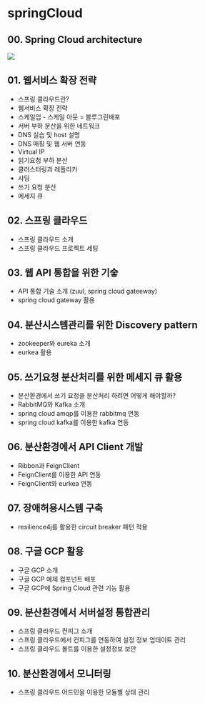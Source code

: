 # springCloud

## 00. Spring Cloud architecture
  <img src="https://spring.io/images/cloud-diagram-dark-b902fd07e60945a9a8930ca01f86bdf3.svg" />

## 01. 웹서비스 확장 전략
  - 스프링 클라우드란?
  - 웹서비스 확장 전략
  - 스케일업 - 스케일 아웃 = 블루그린배포
  - 서버 부하 분산을 위한 네트워크
  - DNS 실습 및 host 설명
  - DNS 매핑 및 웹 서버 연동
  - Virtual IP
  - 읽기요청 부하 분산
  - 클러스터링과 레플리카
  - 샤딩
  - 쓰기 요청 분산
  - 메세지 큐

## 02. 스프링 클라우드
  - 스프링 클라우드 소개
  - 스프링 클라우드 프로젝트 세팅

## 03. 웹 API 통합을 위한 기숳
  - API 통합 기술 소개 (zuul, spring cloud gateeway)
  - spring cloud gateway 활용

## 04. 분산시스템관리를 위한 Discovery pattern
  - zookeeper와 eureka 소개
  - eurkea 활용

## 05. 쓰기요청 분산처리를 위한 메세지 큐 활용
  - 분산환경에서 쓰기 요청을 분산처리 하려면 어떻게 해야할까?
  - RabbitMQ와 Kafka 소개
  - spring cloud amqp를 이용한 rabbitmq 연동
  - spring cloud kafka를 이용한 kafka 연동

## 06. 분산환경에서 API Client 개발
  - Ribbon과 FeignClient
  - FeignClient를 이용한 API 연동
  - FeignClient와 eurkea 연동

## 07. 장애허용시스템 구축
  - resilience4j를 활용한 circuit breaker 패턴 적용

## 08. 구글 GCP 활용
  - 구글 GCP 소개
  - 구글 GCP 예제 컴포넌트 배포
  - 구글 GCP에 Spring Cloud 관련 기능 활용

## 09. 분산환경에서 서버설정 통합관리
  - 스프링 클라우드 컨피그 소개
  - 스프링 클라우드에서 컨피그를 연동하여 설정 정보 업데이트 관리
  - 스프링 클라우드 볼트를 이용한 설정정보 보안

## 10. 분산환경에서 모니터링
  - 스프링 클라우드 어드민을 이용한 모듈별 상태 관리
